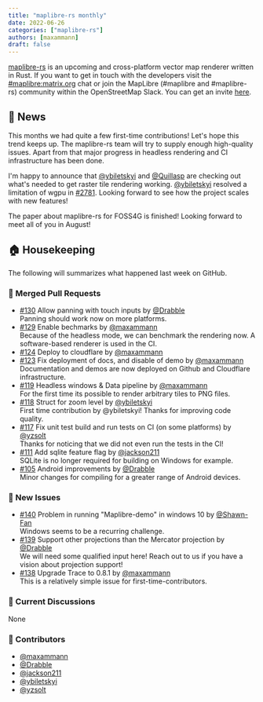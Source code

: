 ```yaml
---
title: "maplibre-rs monthly"
date: 2022-06-26
categories: ["maplibre-rs"]
authors: [maxammann]
draft: false
---
```


[maplibre-rs](https://github.com/maplibre/maplibre-rs) is an upcoming and cross-platform vector map renderer written in Rust. If you want to get in touch with the developers visit the [#maplibre:matrix.org](https://matrix.to/#/#mapr:matrix.org) chat or join the MapLibre (#maplibre and #maplibre-rs) community within the OpenStreetMap Slack. You can get an invite [here](https://slack.openstreetmap.us).

## 📰 News

This months we had quite a few first-time contributions! Let's hope this trend keeps up. The maplibre-rs team will try to supply enough high-quality issues.
Apart from that major progress in headless rendering and CI infrastructure has been done.

I'm happy to announce that [@ybiletskyi](https://github.com/ybiletskyi) and [@Quillasp](https://github.com/Quillasp) are checking out what's needed to get raster tile rendering working. [@ybiletskyi](https://github.com/ybiletskyi) resolved a limitation of wgpu in [#2781](https://github.com/gfx-rs/wgpu/pull/2781). Looking forward to see how the project scales with new features!

The paper about maplibre-rs for FOSS4G is finished! Looking forward to meet all of you in August!

## 🏠 Housekeeping

The following will summarizes what happened last week on GitHub.

### 🎁 Merged Pull Requests

- [#130](https://github.com/maplibre/maplibre-rs/pull/130) Allow panning with touch inputs by [@Drabble](https://github.com/Drabble)<br>
  Panning should work now on more platforms.
- [#129](https://github.com/maplibre/maplibre-rs/pull/129) Enable bechmarks by [@maxammann](https://github.com/maxammann)<br>
  Because of the headless mode, we can benchmark the rendering now. A software-based renderer is used in the CI.
- [#124](https://github.com/maplibre/maplibre-rs/pull/124) Deploy to cloudflare by [@maxammann](https://github.com/maxammann)<br>
- [#123](https://github.com/maplibre/maplibre-rs/pull/123) Fix deployment of docs, and disable of demo by [@maxammann](https://github.com/maxammann)<br>
  Documentation and demos are now deployed on Github and Cloudflare infrastructure.
- [#119](https://github.com/maplibre/maplibre-rs/pull/119) Headless windows & Data pipeline by [@maxammann](https://github.com/maxammann)<br>
  For the first time its possible to render arbitrary tiles to PNG files.
- [#118](https://github.com/maplibre/maplibre-rs/pull/118) Struct for zoom level by [@ybiletskyi](https://github.com/ybiletskyi)<br>
  First time contribution by @ybiletskyi! Thanks for improving code quality.
- [#117](https://github.com/maplibre/maplibre-rs/pull/117) Fix unit test build and run tests on CI (on some platforms) by [@yzsolt](https://github.com/yzsolt)<br>
  Thanks for noticing that we did not even run the tests in the CI!
- [#111](https://github.com/maplibre/maplibre-rs/pull/111) Add sqlite feature flag by [@jackson211](https://github.com/jackson211)<br>
  SQLite is no longer required for building on Windows for example.
- [#105](https://github.com/maplibre/maplibre-rs/pull/105) Android improvements by [@Drabble](https://github.com/Drabble)<br>
  Minor changes for compiling for a greater range of Android devices.

### 🎁 New Issues

- [#140](https://github.com/maplibre/maplibre-rs/issues/140) Problem in running "Maplibre-demo" in windows 10 by [@Shawn-Fan](https://github.com/Shawn-Fan)<br>
  Windows seems to be a recurring challenge.
- [#139](https://github.com/maplibre/maplibre-rs/issues/139) Support other projections than the Mercator projection by [@Drabble](https://github.com/Drabble)<br>
  We will need some qualified input here! Reach out to us if you have a vision about projection support!
- [#138](https://github.com/maplibre/maplibre-rs/issues/138) Upgrade Trace to 0.8.1 by [@maxammann](https://github.com/maxammann)<br>
  This is a relatively simple issue for first-time-contributors.

### 🧵 Current Discussions

None

### 👋 Contributors

- [@maxammann](https://github.com/maxammann)
- [@Drabble](https://github.com/Drabble)
- [@jackson211](https://github.com/jackson211)
- [@ybiletskyi](https://github.com/ybiletskyi)
- [@yzsolt](https://github.com/yzsolt)
